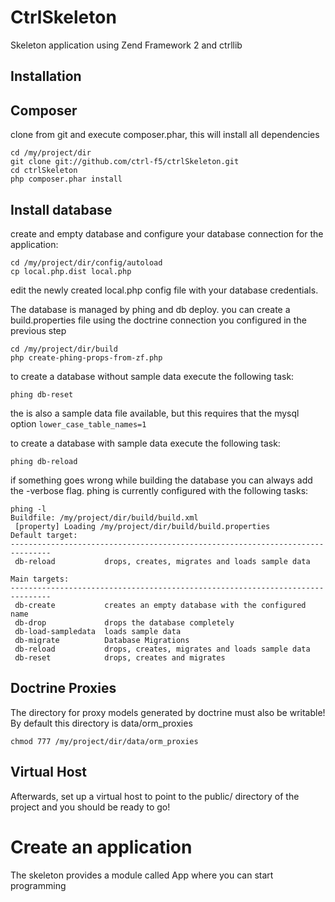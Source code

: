 CtrlSkeleton
=======================

Skeleton application using Zend Framework 2 and ctrllib

Installation
------------

Composer
--------
clone from git and execute composer.phar, this will install all dependencies

    cd /my/project/dir
    git clone git://github.com/ctrl-f5/ctrlSkeleton.git
    cd ctrlSkeleton
    php composer.phar install

Install database
----------------
create and empty database and configure your database connection for the application:

    cd /my/project/dir/config/autoload
    cp local.php.dist local.php

edit the newly created local.php config file with your database credentials.

The database is managed by phing and db deploy.
you can create a build.properties file using the doctrine connection you configured
in the previous step

    cd /my/project/dir/build
    php create-phing-props-from-zf.php

to create a database without sample data execute the following task:

    phing db-reset

the is also a sample data file available, but this requires that
the mysql option `lower_case_table_names=1`

to create a database with sample data execute the following task:

    phing db-reload

if something goes wrong while building the database you can always add the -verbose flag.
phing is currently configured with the following tasks:

    phing -l
    Buildfile: /my/project/dir/build/build.xml
     [property] Loading /my/project/dir/build/build.properties
    Default target:
    -------------------------------------------------------------------------------
     db-reload           drops, creates, migrates and loads sample data

    Main targets:
    -------------------------------------------------------------------------------
     db-create           creates an empty database with the configured name
     db-drop             drops the database completely
     db-load-sampledata  loads sample data
     db-migrate          Database Migrations
     db-reload           drops, creates, migrates and loads sample data
     db-reset            drops, creates and migrates

Doctrine Proxies
------------
The directory for proxy models generated by doctrine must also be writable!
By default this directory is data/orm_proxies

    chmod 777 /my/project/dir/data/orm_proxies

Virtual Host
------------
Afterwards, set up a virtual host to point to the public/ directory of the
project and you should be ready to go!

Create an application
============
The skeleton provides a module called App where you can start programming